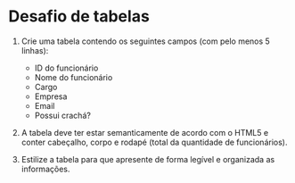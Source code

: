 # Desafio de tabelas

1. Crie uma tabela contendo os seguintes campos (com pelo menos 5 linhas):
    - ID do funcionário
    - Nome do funcionário
    - Cargo
    - Empresa
    - Email
    - Possui crachá?

2. A tabela deve ter estar semanticamente de acordo com o HTML5 e conter cabeçalho, corpo e rodapé (total da quantidade de funcionários).

3. Estilize a tabela para que apresente de forma legível e organizada as informações.
